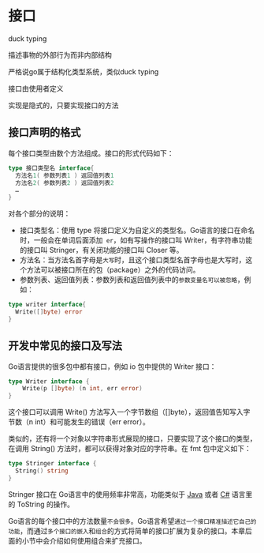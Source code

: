 # 接口

duck typing

描述事物的外部行为而非内部结构

严格说go属于结构化类型系统，类似duck typing



接口由使用者定义



实现是隐式的，只要实现接口的方法



## 接口声明的格式

每个接口类型由数个方法组成。接口的形式代码如下：

```go
type 接口类型名 interface{    
  方法名1( 参数列表1 ) 返回值列表1    
  方法名2( 参数列表2 ) 返回值列表2    
  …
}
```

对各个部分的说明：

- 接口类型名：使用 type 将接口定义为自定义的类型名。Go语言的接口在命名时，一般会在单词后面添加` er`，如有写操作的接口叫 Writer，有字符串功能的接口叫 Stringer，有关闭功能的接口叫 Closer 等。
- 方法名：当方法名首字母是`大写`时，且这个接口类型名首字母也是大写时，这个方法可以被接口所在的包（package）之外的代码访问。
- 参数列表、返回值列表：参数列表和返回值列表中的`参数变量名可以被忽略`，例如：

```go
type writer interface{    
  Write([]byte) error
}
```

## 开发中常见的接口及写法

Go语言提供的很多包中都有接口，例如 io 包中提供的 Writer 接口：

```go
type Writer interface {    
	Write(p []byte) (n int, err error)
}
```

这个接口可以调用 Write() 方法写入一个字节数组（[]byte），返回值告知写入字节数（n int）和可能发生的错误（err error）。

类似的，还有将一个对象以字符串形式展现的接口，只要实现了这个接口的类型，在调用 String() 方法时，都可以获得对象对应的字符串。在 fmt 包中定义如下：

```go
type Stringer interface { 
  String() string
}
```

Stringer 接口在 Go语言中的使用频率非常高，功能类似于 [Java](http://c.biancheng.net/java/) 或者 [C#](http://c.biancheng.net/csharp/) 语言里的 ToString 的操作。

Go语言的每个接口中的方法数量`不会很多`。Go语言希望`通过一个接口精准描述它自己的功能`，而通过`多个接口的嵌入`和`组合`的方式将简单的接口扩展为复杂的接口。本章后面的小节中会介绍如何使用组合来扩充接口。